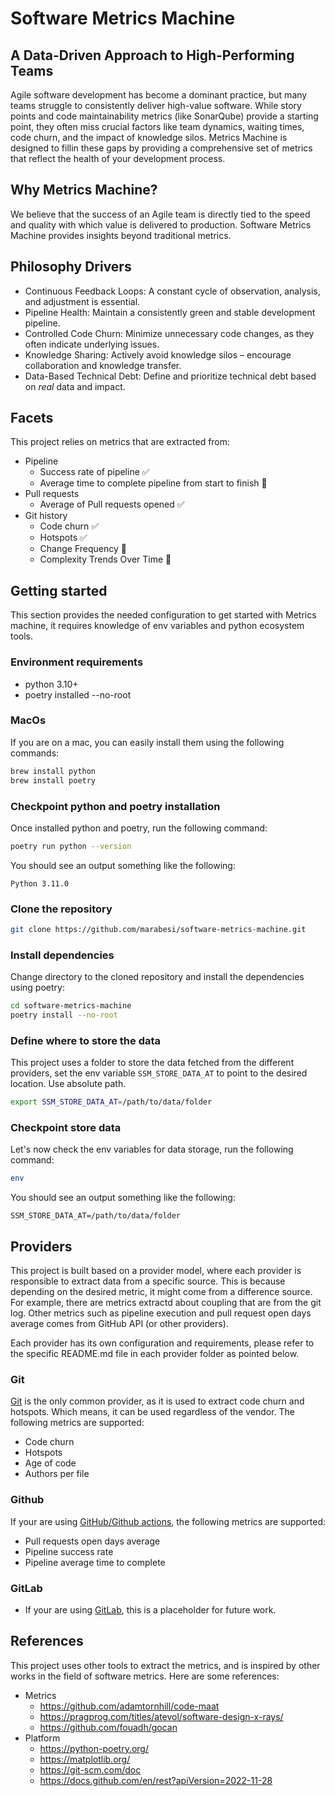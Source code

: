 # Software Metrics Machine

## A Data-Driven Approach to High-Performing Teams

Agile software development has become a dominant practice, but many teams struggle to consistently deliver high-value
software. While story points and code maintainability metrics (like SonarQube) provide a starting point, they often
miss crucial factors like team dynamics, waiting times, code churn, and the impact of knowledge silos. Metrics Machine
is designed to fillin these gaps by providing a comprehensive set of metrics that reflect the health of your development
process.

## Why Metrics Machine?

We believe that the success of an Agile team is directly tied to the speed and quality with which value is delivered to
production. Software Metrics Machine provides insights beyond traditional metrics.

## Philosophy Drivers

* Continuous Feedback Loops: A constant cycle of observation, analysis, and adjustment is essential.
* Pipeline Health: Maintain a consistently green and stable development pipeline.
* Controlled Code Churn: Minimize unnecessary code changes, as they often indicate underlying issues.
* Knowledge Sharing: Actively avoid knowledge silos – encourage collaboration and knowledge transfer.
* Data-Based Technical Debt: Define and prioritize technical debt based on *real* data and impact.

## Facets

This project relies on metrics that are extracted from:

* Pipeline
  * Success rate of pipeline ✅
  * Average time to complete pipeline from start to finish 🚧
* Pull requests
  * Average of Pull requests opened ✅
* Git history
  * Code churn  ✅
  * Hotspots  ✅
  * Change Frequency 🚧
  * Complexity Trends Over Time 🚧

## Getting started

This section provides the needed configuration to get started with Metrics machine, it requires knowledge of env variables and python ecosystem tools.

### Environment requirements

* python 3.10+
* poetry installed --no-root

### MacOs

If you are on a mac, you can easily install them using the following commands:

```bash
brew install python
brew install poetry
```

### Checkpoint python and poetry installation

Once installed python and poetry, run the following command:

```bash
poetry run python --version
```

You should see an output something like the following:

```plaintext
Python 3.11.0
```

### Clone the repository

```bash
git clone https://github.com/marabesi/software-metrics-machine.git
```

### Install dependencies

Change directory to the cloned repository and install the dependencies using poetry:

```bash
cd software-metrics-machine
poetry install --no-root
```

### Define where to store the data

This project uses a folder to store the data fetched from the different providers, set the env variable `SSM_STORE_DATA_AT`
to point to the desired location. Use absolute path.

```bash
export SSM_STORE_DATA_AT=/path/to/data/folder
```

### Checkpoint store data

Let's now check the env variables for data storage, run the following command:

```bash
env
```

You should see an output something like the following:

```plaintext
SSM_STORE_DATA_AT=/path/to/data/folder
```

## Providers

This project is built based on a provider model, where each provider is responsible to extract data from a specific source.
This is because depending on the desired metric, it might come from a difference source. For example, there are metrics
extractd about coupling that are from the git log. Other metrics such as pipeline execution and pull request open days
average comes from GitHub API (or other providers).

Each provider has its own configuration and requirements, please refer to the specific README.md file in each provider
folder as pointed below.

### Git

[Git](providers/codemaat/README.md) is the only common provider, as it is used to extract code churn and hotspots. Which
means, it can be used regardless of the vendor. The following metrics are supported:

* Code churn
* Hotspots
* Age of code
* Authors per file

### Github

If your are using [GitHub/Github actions](providers/github/README.md), the following metrics are supported:

* Pull requests open days average
* Pipeline success rate
* Pipeline average time to complete

### GitLab

* If your are using [GitLab](providers/gitlab/README.md), this is a placeholder for future work.

## References

This project uses other tools to extract the metrics, and is inspired by other works in the field of software metrics.
Here are some references:

* Metrics
  * <https://github.com/adamtornhill/code-maat>
  * <https://pragprog.com/titles/atevol/software-design-x-rays/>
  * <https://github.com/fouadh/gocan>
* Platform
  * <https://python-poetry.org/>
  * <https://matplotlib.org/>
  * <https://git-scm.com/doc>
  * <https://docs.github.com/en/rest?apiVersion=2022-11-28>

